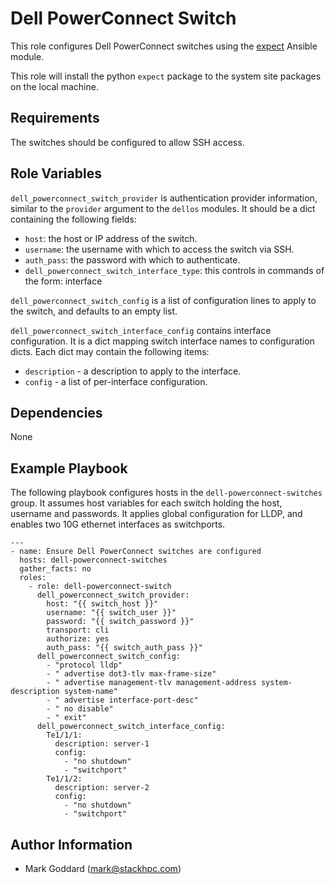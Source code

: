 Dell PowerConnect Switch
========================

This role configures Dell PowerConnect switches using the
[expect](http://docs.ansible.com/ansible/latest/modules/expect_module.html)
Ansible module.

This role will install the python `expect` package to the system site packages
on the local machine.

Requirements
------------

The switches should be configured to allow SSH access.

Role Variables
--------------

`dell_powerconnect_switch_provider` is authentication provider information,
similar to the `provider` argument to the `dellos` modules. It should be a dict
containing the following fields:

- `host`: the host or IP address of the switch.
- `username`: the username with which to access the switch via SSH.
- `auth_pass`: the password with which to authenticate.
- `dell_powerconnect_switch_interface_type`: this controls <interface type> in commands of the form: interface <interface type> <port>

`dell_powerconnect_switch_config` is a list of configuration lines to apply to
the switch, and defaults to an empty list.

`dell_powerconnect_switch_interface_config` contains interface configuration.
It is a dict mapping switch interface names to configuration dicts. Each dict
may contain the following items:

- `description` - a description to apply to the interface.
- `config` - a list of per-interface configuration.

Dependencies
------------

None

Example Playbook
----------------

The following playbook configures hosts in the `dell-powerconnect-switches`
group.  It assumes host variables for each switch holding the host, username
and passwords.  It applies global configuration for LLDP, and enables two 10G
ethernet interfaces as switchports.

    ---
    - name: Ensure Dell PowerConnect switches are configured
      hosts: dell-powerconnect-switches
      gather_facts: no
      roles:
        - role: dell-powerconnect-switch
          dell_powerconnect_switch_provider:
            host: "{{ switch_host }}"
            username: "{{ switch_user }}"
            password: "{{ switch_password }}"
            transport: cli
            authorize: yes
            auth_pass: "{{ switch_auth_pass }}"
          dell_powerconnect_switch_config:
            - "protocol lldp"
            - " advertise dot3-tlv max-frame-size"
            - " advertise management-tlv management-address system-description system-name"
            - " advertise interface-port-desc"
            - " no disable"
            - " exit"
          dell_powerconnect_switch_interface_config:
            Te1/1/1:
              description: server-1
              config:
                - "no shutdown"
                - "switchport"
            Te1/1/2:
              description: server-2
              config:
                - "no shutdown"
                - "switchport"

Author Information
------------------

- Mark Goddard (<mark@stackhpc.com>)
